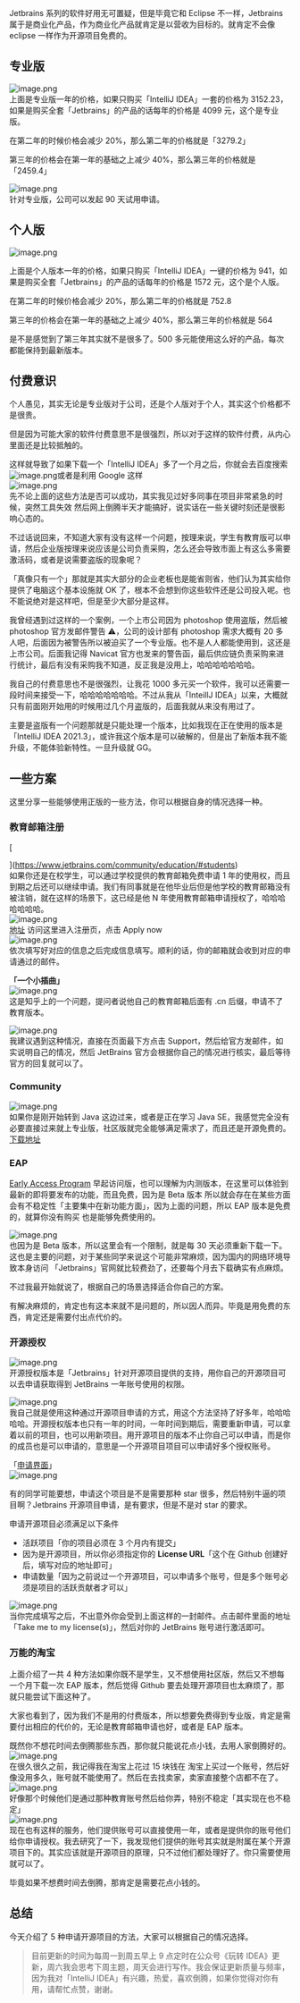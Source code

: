Jetbrains 系列的软件好用无可置疑，但是毕竟它和 Eclipse 不一样，Jetbrains 属于是商业化产品，作为商业化产品就肯定是以营收为目标的。就肯定不会像 eclipse 一样作为开源项目免费的。

## 专业版

![image.png](images/no-crack-idea/b4866755394ee125bc03c81284b6aba4.png)<br />上面是专业版一年的价格，如果只购买「IntelliJ IDEA」一套的价格为 3152.23，如果是购买全套「Jetbrains」的产品的话每年的价格是 4099 元，这个是专业版。

在第二年的时候价格会减少 20%，那么第二年的价格就是「3279.2」

第三年的价格会在第一年的基础之上减少 40%，那么第三年的价格就是 「2459.4」

![image.png](images/no-crack-idea/9c61e38a1b5c0b1b9c95cf3189d8b0a3.png)<br />针对专业版，公司可以发起 90 天试用申请。

## 个人版

![image.png](images/no-crack-idea/75e1c8b8aaac353a6e12cd1a82c2e6d5.png)

上面是个人版本一年的价格，如果只购买「IntelliJ IDEA」一键的价格为 941，如果是购买全套「Jetbrains」的产品的话每年的价格是 1572 元，这个是个人版。

在第二年的时候价格会减少 20%，那么第二年的价格就是 752.8

第三年的价格会在第一年的基础之上减少 40%，那么第三年的价格就是 564

是不是感觉到了第三年其实就不是很多了。500 多元能使用这么好的产品，每次都能保持到最新版本。

## 付费意识

个人愚见，其实无论是专业版对于公司，还是个人版对于个人，其实这个价格都不是很贵。

但是因为可能大家的软件付费意思不是很强烈，所以对于这样的软件付费，从内心里面还是比较抵触的。

这样就导致了如果下载一个「IntelliJ IDEA」多了一个月之后，你就会去百度搜索<br />![image.png](images/no-crack-idea/7b37c467fabb75ef8570b37679c83126.png)或者是利用 Google 这样<br />![image.png](images/no-crack-idea/d3b229b780633919a3b64129d108b244.png)<br />先不论上面的这些方法是否可以成功，其实我见过好多同事在项目非常紧急的时候，突然工具失效 然后网上倒腾半天才能搞好，说实话在一些关键时刻还是很影响心态的。

不过话说回来，不知道大家有没有这样一个问题，按理来说，学生有教育版可以申请，然后企业版按理来说应该是公司负责采购，怎么还会导致市面上有这么多需要激活码，或者是说需要盗版的现象呢？

「真像只有一个」那就是其实大部分的企业老板也是能省则省，他们认为其实给你提供了电脑这个基本设施就 OK 了，根本不会想到你这些软件还是公司投入呢。也不能说绝对是这样吧，但是至少大部分是这样。

我曾经遇到过这样的一个案例，一个上市公司因为 photoshop 使用盗版，然后被 photoshop 官方发邮件警告 ⚠️，公司的设计部有 photoshop 需求大概有 20 多人吧，后面因为被警告所以被迫买了一个专业版。也不是人人都能使用到，这还是上市公司。后面我记得 Navicat 官方也发来的警告函，最后供应链负责采购来进行统计，最后有没有采购我不知道，反正我是没用上，哈哈哈哈哈哈哈。

我自己的付费意思也不是很强烈，让我花 1000 多元买一个软件，我可以还需要一段时间来接受一下，哈哈哈哈哈哈哈。不过从我从「InteillJ IDEA」以来，大概就只有前面刚开始用的时候用过几个月盗版的，后面我就从来没有用过了。

主要是盗版有一个问题那就是只能处理一个版本，比如我现在正在使用的版本是 「IntelliJ IDEA 2021.3」，或许我这个版本是可以破解的，但是出了新版本我不能升级，不能体验新特性。一旦升级就 GG。

## 一些方案

这里分享一些能够使用正版的一些方法，你可以根据自身的情况选择一种。

### 教育邮箱注册

[

](https://www.jetbrains.com/community/education/#students)<br />如果你还是在校学生，可以通过学校提供的教育邮箱免费申请 1 年的使用权，而且到期之后还可以继续申请。我们有同事就是在他毕业后但是他学校的教育邮箱没有被注销，就在这样的场景下，这已经是他 N 年使用教育邮箱申请授权了，哈哈哈哈哈哈哈。<br />![image.png](images/no-crack-idea/8f9d72dbc924c4622941d435b734cc4f.png)<br />[地址](https://www.jetbrains.com/community/education/#students) 访问这里进入注册页，点击 Apply now<br />![image.png](images/no-crack-idea/c8350bb37e33c9aba0de0e9039f92a6d.png)<br />依次填写好对应的信息之后完成信息填写。顺利的话，你的邮箱就会收到对应的申请通过的邮件。

**「一个小插曲」**<br />![image.png](images/no-crack-idea/5ba9e88c504f3682ce29bb8c45b541ec.png)<br />这是知乎上的一个问题，提问者说他自己的教育邮箱后面有 .cn 后缀，申请不了教育版本。

![image.png](images/no-crack-idea/c0ecbc6dfd63f147210385f30e093444.png)<br />我建议遇到这种情况，直接在页面最下方点击 Support，然后给官方发邮件，如实说明自己的情况，然后 JetBrains 官方会根据你自己的情况进行核实，最后等待官方的回复就可以了。

### Community

![image.png](images/no-crack-idea/8798dae4d24cb5b81725f7c291fa3431.png)<br />如果你是刚开始转到 Java 这边过来，或者是正在学习 Java SE，我感觉完全没有必要直接过来就上专业版，社区版就完全能够满足需求了，而且还是开源免费的。[下载地址](https://www.jetbrains.com/idea/download/#section=mac)

### EAP

[Early Access Program](https://www.jetbrains.com/idea/nextversion/#section=mac) 早起访问版，也可以理解为内测版本，在这里可以体验到最新的即将要发布的功能，而且免费，因为是 Beta 版本 所以就会存在在某些方面会有不稳定性「主要集中在新功能方面」，因为上面的问题，所以 EAP 版本是免费的，就算你没有购买 也是能够免费使用的。

![image.png](images/no-crack-idea/de64f052b4acd700e133c8d39d0f3096.png)<br />也因为是 Beta 版本，所以这里会有一个限制，就是每 30 天必须重新下载一下。这也是主要的问题，对于某些同学来说这个可能非常麻烦，因为国内的网络环境导致本身访问 「Jetbrains」官网就比较费劲了，还要每个月去下载确实有点麻烦。

不过我最开始就说了，根据自己的场景选择适合你自己的方案。

有解决麻烦的，肯定也有这本来就不是问题的，所以因人而异。毕竟是用免费的东西，肯定还是需要付出点代价的。

### 开源授权

![image.png](images/no-crack-idea/9f30984ec8b0122cbe6dcc6a284cc422.png)<br />开源授权版本是「Jetbrains」针对开源项目提供的支持，用你自己的开源项目可以去申请获取得到 JetBrains 一年账号使用的权限。

![image.png](images/no-crack-idea/622b0bc082dc52e2f30b951cd8472628.png)<br />我自己就是使用这种通过开源项目申请的方式，用这个方法坚持了好多年，哈哈哈哈哈。开源授权版本也只有一年的时间，一年时间到期后，需要重新申请，可以拿着以前的项目，也可以用新项目。用开源项目的版本不止你自己可以申请，而是你的成员也是可以申请的，意思是一个开源项目项目可以申请好多个授权账号。

「[申请界面](https://www.jetbrains.com/shop/eform/opensource)」<br />![image.png](images/no-crack-idea/1d232b18fa10972c952ea095c9105f99.png)

有的同学可能要想，申请这个项目是不是需要那种 star 很多，然后特别牛逼的项目啊？Jetbrains 开源项目申请，是有要求，但是不是对 star 的要求。

申请开源项目必须满足以下条件

- 活跃项目「你的项目必须在 3 个月内有提交」
- 因为是开源项目，所以你必须指定你的 **License URL**「这个在 Github 创建好后，填写对应的地址即可」
- 申请数量「因为之前说过一个开源项目，可以申请多个账号，但是多个账号必须是项目的活跃贡献者才可以」

![image.png](images/no-crack-idea/059f9e82285fc62e565a973b53df0724.png)<br />当你完成填写之后，不出意外你会受到上面这样的一封邮件。点击邮件里面的地址「Take me to my license(s)」，然后对你的 JetBrains 账号进行激活即可。

### 万能的淘宝

上面介绍了一共 4 种方法如果你既不是学生，又不想使用社区版，然后又不想每一个月下载一次 EAP 版本，然后觉得 Github 要去处理开源项目也太麻烦了，那就只能尝试下面这种了。

大家也看到了，因为我们不是用的付费版本，所以想要免费得到专业版，肯定是需要付出相应的代价的，无论是教育邮箱申请也好，或者是 EAP 版本。

既然你不想花时间去倒腾那些东西，那你就只能说花点小钱，去用人家倒腾好的。<br />![image.png](images/no-crack-idea/44cb58f92b38a442449f0d113036ad75.png)<br />在很久很久之前，我记得我在淘宝上花过 15 块钱在 淘宝上买过一个账号，然后好像没用多久，账号就不能使用了。然后在去找卖家，卖家直接整个店都不在了。<br />![image.png](images/no-crack-idea/cb6d218ac5a94a26405bbdc375bac754.png)<br />好像那个时候他们是通过那种教育账号然后给你弄，特别不稳定「其实现在也不稳定」<br />![image.png](images/no-crack-idea/b9c2e8fc9c9a3bd5ec5f933c8d0f27cb.png)<br />现在也有这样的服务，他们提供账号可以直接使用一年，或者是提供你的账号他们给你申请授权。我去研究了一下，我发现他们提供的账号其实就是附属在某个开源项目下的。其实应该就是开源项目的原理，只不过他们都处理好了。你只需要使用就可以了。

毕竟如果不想费时间去倒腾，那肯定是需要花点小钱的。

## 总结

今天介绍了 5 种申请开源项目的方法，大家可以根据自己的情况选择。

> 目前更新的时间为每周一到周五早上 9 点定时在公众号《玩转 IDEA》更新，周六我会思考下周主题，周天会进行写作。我会保证更新质量与频率，因为我对「IntelliJ IDEA」有兴趣，热爱，喜欢倒腾，如果你觉得对你有用，请帮忙点赞，谢谢。
